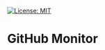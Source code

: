 [![License: MIT](https://img.shields.io/github/license/vintasoftware/django-react-boilerplate.svg)](LICENSE.txt)

# GitHub Monitor
